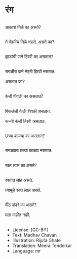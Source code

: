 # रंग

##
आकाश निळे का असते? 

##
ते नेहमीच निळे नसते. असते का? 

##
झाडांची पाने हिरवी का असतात? 

##
सगळीच पाने नेहमी हिरवी नसतात. 

असतात का? 

##
केळी पिवळी का असतात? 

##
पिकलेली केळी पिवळी असतात. 

कच्ची केळी हिरवी असतात. 

##
छत्र्या काळ्या का असतात? 

##
सगळ्याच छत्र्या काळ्या नसतात. 

##
रक्त लाल का असते? 

##
रक्तात लोह असते. 

त्यामुळे रक्त लाल असते. 

##
मीठ पांढरे का असते? 

मला माहीत नाही. 

##
* License: [CC-BY]
* Text: Madhav Chavan
* Illustration: Rijuta Ghate
* Translation: Meera Tendolkar
* Language: mr
